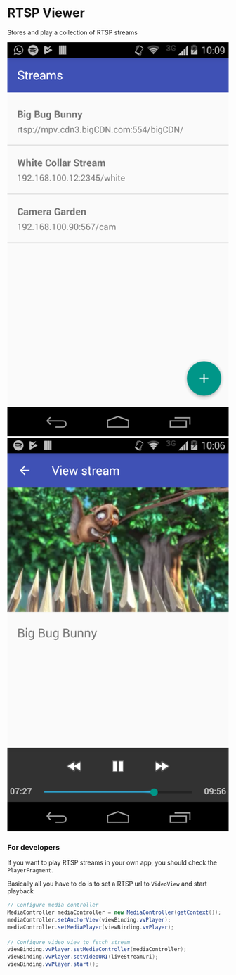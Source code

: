 # RTSP Viewer
Stores and play a collection of RTSP streams

![Streams list](./screenshots/streams.png)
![Stream player](./screenshots/player.png)

### For developers
If you want to play RTSP streams in your own app, you should check the `PlayerFragment`.

Basically all you have to do is to set a RTSP url to `VideoView` and start playback
```java
// Configure media controller
MediaController mediaController = new MediaController(getContext());
mediaController.setAnchorView(viewBinding.vvPlayer);
mediaController.setMediaPlayer(viewBinding.vvPlayer);

// Configure video view to fetch stream
viewBinding.vvPlayer.setMediaController(mediaController);
viewBinding.vvPlayer.setVideoURI(liveStreamUri);
viewBinding.vvPlayer.start();
```
